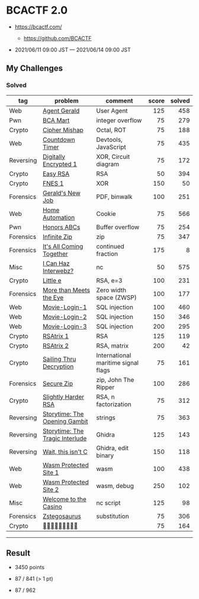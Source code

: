 # BCACTF 2.0

* https://bcactf.com/

    * https://github.com/BCACTF

* 2021/06/11 09:00 JST — 2021/06/14 09:00 JST

## My Challenges

### Solved

| tag       | problem                                                           | comment                             | score | solved |
| --------- | ----------------------------------------------------------------- | ----------------------------------- | ----: | -----: |
| Web       | [Agent Gerald](Agent_Gerald)                                      | User Agent                          | 125   | 458    |
| Pwn       | [BCA Mart](BCA_Mart)                                              | integer overflow                    | 75    | 279    |
| Crypto    | [Cipher Mishap](Cipher_Mishap)                                    | Octal, ROT                          | 75    | 188    |
| Web       | [Countdown Timer](Countdown_Timer)                                | Devtools, JavaScript                | 75    | 435    |
| Reversing | [Digitally Encrypted 1](Digitally_Encrypted_1  )                  | XOR, Circuit diagram                | 75    | 172    |
| Crypto    | [Easy RSA](Easy_RSA)                                              | RSA                                 | 50    | 394    |
| Crypto    | [FNES 1](FNES_1)                                                  | XOR                                 | 150   | 50     |
| Forensics | [Gerald's New Job](Geralds_New_Job)                               | PDF, binwalk                        | 100   | 251    |
| Web       | [Home Automation](Home_Automation)                                | Cookie                              | 75    | 566    |
| Pwn       | [Honors ABCs](Honors_ABCs)                                        | Buffer overflow                     | 75    | 254    |
| Forensics | [Infinite Zip](Infinite_Zip)                                      | zip                                 | 75    | 347    |
| Forensics | [It's All Coming Together](Its_All_Coming_Together)               | continued fraction                  | 175   | 8      |
| Misc      | [I Can Haz Interwebz?](I_Can_Haz_Interwebz)                       | nc                                  | 50    | 575    |
| Crypto    | [Little e](Little_e)                                              | RSA, e=3                            | 100   | 231    |
| Forensics | [More than Meets the Eye](More_than_Meets_the_Eye)                | Zero width space (ZWSP)             | 100   | 177    |
| Web       | [Movie-Login-1](Movie-Login-1)                                    | SQL injection                       | 100   | 460    |
| Web       | [Movie-Login-2](Movie-Login-2)                                    | SQL injection                       | 150   | 346    |
| Web       | [Movie-Login-3](Movie-Login-3)                                    | SQL injection                       | 200   | 295    |
| Crypto    | [RSAtrix 1](RSAtrix_1)                                            | RSA                                 | 125   | 119    |
| Crypto    | [RSAtrix 2](RSAtrix_2)                                            | RSA, matrix                         | 200   | 42     |
| Crypto    | [Sailing Thru Decryption](Sailing_Thru_Decryption)                | International maritime signal flags | 75    | 161    |
| Forensics | [Secure Zip](Secure_Zip)                                          | zip, John The Ripper                | 100   | 286    |
| Crypto    | [Slightly Harder RSA](Slightly_Harder_RSA)                        | RSA, n factorization                | 75    | 312    |
| Reversing | [Storytime: The Opening Gambit](Storytime_The_Opening_Gambit)     | strings                             | 75    | 363    |
| Reversing | [Storytime: The Tragic Interlude](Storytime_The_Tragic_Interlude) | Ghidra                              | 125   | 143    |
| Reversing | [Wait, this isn't C](Wait_this_isnt_C)                            | Ghidra, edit binary                 | 150   | 118    |
| Web       | [Wasm Protected Site 1](Wasm_Protected_Site_1)                    | wasm                                | 100   | 438    |
| Web       | [Wasm Protected Site 2](Wasm_Protected_Site_2)                    | wasm, debug                         | 250   | 102    |
| Misc      | [Welcome to the Casino](Welcome_to_the_Casino)                    | nc script                           | 125   | 98     |
| Forensics | [Zstegosaurus](Zstegosaurus)                                      | substitution                        | 75    | 306    |
| Crypto    | [􃗁􌲔􇺟􊸉􁫞􄺷􄧻􃄏􊸉](􃗁􌲔􇺟􊸉􁫞􄺷􄧻􃄏􊸉)                          |                                     | 75    | 164    |

---

## Result

* 3450 points

* 87 / 841 (> 1 pt)

* 87 / 962
